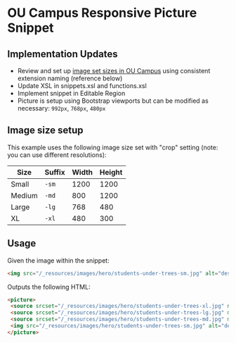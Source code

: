 # OU Campus Responsive Picture Snippet

## Implementation Updates

- Review and set up [image set sizes in OU Campus](https://vimeo.com/353812283) using consistent extension naming (reference below)
- Update XSL in snippets.xsl and functions.xsl
- Implement snippet in Editable Region
- Picture is setup using Bootstrap viewports but can be modified as necessary: `992px`, `768px`, `480px` 
 
## Image size setup

This example uses the following image size set with "crop" setting (note: you can use different resolutions):

| Size   | Suffix | Width | Height |
|--------|--------|-------|--------|
| Small  | `-sm`    | 1200  | 1200   |
| Medium | `-md`    | 800   | 1200   |
| Large  | `-lg`    | 768   | 480    |
| XL     | `-xl`    | 480   | 300    |

## Usage

Given the image within the snippet:

```html
<img src="/_resources/images/hero/students-under-trees-sm.jpg" alt="desc" width="480" height="300">
```

Outputs the following HTML:

```html
<picture>
 <source srcset="/_resources/images/hero/students-under-trees-xl.jpg" media="(min-width: 992px)">
 <source srcset="/_resources/images/hero/students-under-trees-lg.jpg" media="(min-width: 768px)">
 <source srcset="/_resources/images/hero/students-under-trees-md.jpg" media="(min-width: 480px)">
 <img src="/_resources/images/hero/students-under-trees-sm.jpg" alt="desc" width="480" height="300">
</picture>
```
